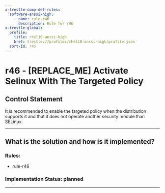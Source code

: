 ```yaml
---
x-trestle-comp-def-rules:
  software-anssi-high:
    - name: rule-r46
      description: Rule for r46
x-trestle-global:
  profile:
    title: rhel10-anssi-high
    href: trestle://profiles/rhel10-anssi-high/profile.json
  sort-id: r46
---
```


# r46 - \[REPLACE_ME\] Activate Selinux With The Targeted Policy

## Control Statement

It is recommended to enable the targeted policy when the distribution supports it and that it does not operate another security module than SELinux.

______________________________________________________________________

## What is the solution and how is it implemented?

<!-- For implementation status enter one of: implemented, partial, planned, alternative, not-applicable -->

<!-- Note that the list of rules under ### Rules: is read-only and changes will not be captured after assembly to JSON -->

<!-- Add control implementation description here for control: r46 -->

### Rules:

  - rule-r46

### Implementation Status: planned

______________________________________________________________________
